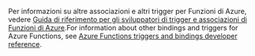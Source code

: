 <span data-ttu-id="694be-101">Per informazioni su altre associazioni e altri trigger per Funzioni di Azure, vedere [Guida di riferimento per gli sviluppatori di trigger e associazioni di Funzioni di Azure](../articles/azure-functions/functions-triggers-bindings.md).</span><span class="sxs-lookup"><span data-stu-id="694be-101">For information about other bindings and triggers for Azure Functions, see [Azure Functions triggers and bindings developer reference](../articles/azure-functions/functions-triggers-bindings.md).</span></span>

